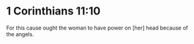 # 1 Corinthians 11:10

For this cause ought the woman to have power on [her] head because of the angels.